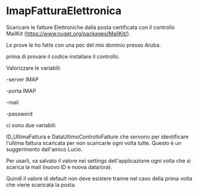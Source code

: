 # ImapFatturaElettronica

Scaricare le fatture Elettroniche dalla posta certificata con il controllo MailKit (https://www.nuget.org/packages/MailKit/).

Le prove le ho fatte con una pec del mio dominio presso Aruba.

prima di provare il codice installare il controllo.

Valorizzare le variabili:

-server IMAP

-porta IMAP

-mail

-password

ci sono due variabili:

ID_UltimaFattura e DataUltimoControlloFatture che servono per identificare l'ultima fattura scaricata per non scaricarle ogni volta tutte.
Questo è un suggerimento dall'amico Lucio. 

Per usarli, va salvato il valore nei settings dell'applicazione ogni volta che si scarica la mail (nuovo ID e nuova data/ora).

Quindi il valore di default non deve esistere tranne nel caso della prima volta che viene scaricata la posta.
